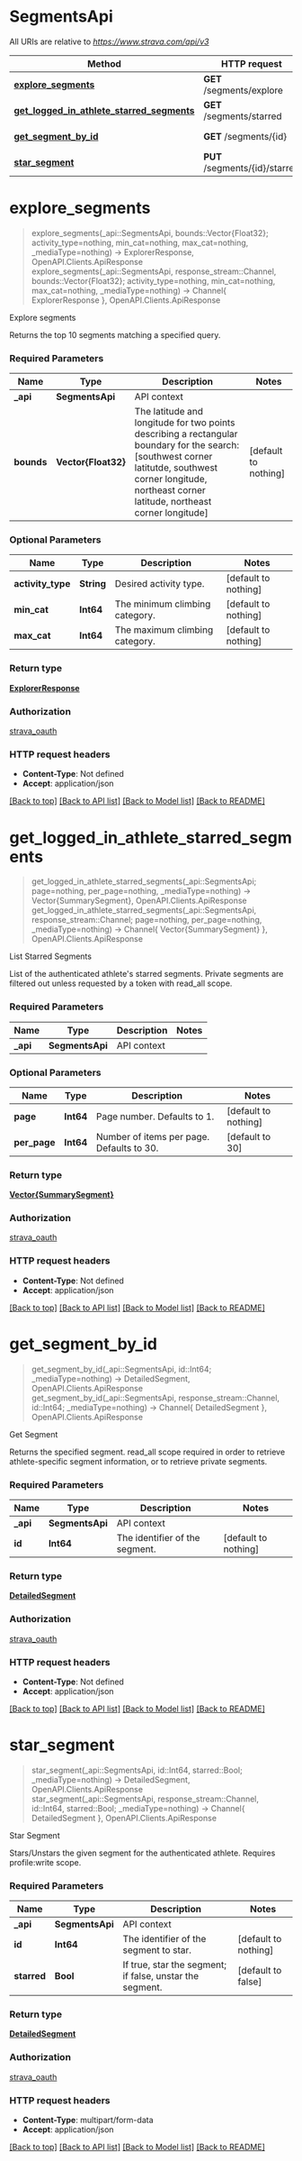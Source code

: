# SegmentsApi

All URIs are relative to *https://www.strava.com/api/v3*

Method | HTTP request | Description
------------- | ------------- | -------------
[**explore_segments**](SegmentsApi.md#explore_segments) | **GET** /segments/explore | Explore segments
[**get_logged_in_athlete_starred_segments**](SegmentsApi.md#get_logged_in_athlete_starred_segments) | **GET** /segments/starred | List Starred Segments
[**get_segment_by_id**](SegmentsApi.md#get_segment_by_id) | **GET** /segments/{id} | Get Segment
[**star_segment**](SegmentsApi.md#star_segment) | **PUT** /segments/{id}/starred | Star Segment


# **explore_segments**
> explore_segments(_api::SegmentsApi, bounds::Vector{Float32}; activity_type=nothing, min_cat=nothing, max_cat=nothing, _mediaType=nothing) -> ExplorerResponse, OpenAPI.Clients.ApiResponse <br/>
> explore_segments(_api::SegmentsApi, response_stream::Channel, bounds::Vector{Float32}; activity_type=nothing, min_cat=nothing, max_cat=nothing, _mediaType=nothing) -> Channel{ ExplorerResponse }, OpenAPI.Clients.ApiResponse

Explore segments

Returns the top 10 segments matching a specified query.

### Required Parameters

Name | Type | Description  | Notes
------------- | ------------- | ------------- | -------------
 **_api** | **SegmentsApi** | API context | 
**bounds** | **Vector{Float32}**| The latitude and longitude for two points describing a rectangular boundary for the search: [southwest corner latitutde, southwest corner longitude, northeast corner latitude, northeast corner longitude] | [default to nothing]

### Optional Parameters

Name | Type | Description  | Notes
------------- | ------------- | ------------- | -------------
 **activity_type** | **String**| Desired activity type. | [default to nothing]
 **min_cat** | **Int64**| The minimum climbing category. | [default to nothing]
 **max_cat** | **Int64**| The maximum climbing category. | [default to nothing]

### Return type

[**ExplorerResponse**](ExplorerResponse.md)

### Authorization

[strava_oauth](./README.md#strava_oauth)

### HTTP request headers

 - **Content-Type**: Not defined
 - **Accept**: application/json

[[Back to top]](#) [[Back to API list]](./README.md#api-endpoints) [[Back to Model list]](./README.md#models) [[Back to README]](./README.md)

# **get_logged_in_athlete_starred_segments**
> get_logged_in_athlete_starred_segments(_api::SegmentsApi; page=nothing, per_page=nothing, _mediaType=nothing) -> Vector{SummarySegment}, OpenAPI.Clients.ApiResponse <br/>
> get_logged_in_athlete_starred_segments(_api::SegmentsApi, response_stream::Channel; page=nothing, per_page=nothing, _mediaType=nothing) -> Channel{ Vector{SummarySegment} }, OpenAPI.Clients.ApiResponse

List Starred Segments

List of the authenticated athlete's starred segments. Private segments are filtered out unless requested by a token with read_all scope.

### Required Parameters

Name | Type | Description  | Notes
------------- | ------------- | ------------- | -------------
 **_api** | **SegmentsApi** | API context | 

### Optional Parameters

Name | Type | Description  | Notes
------------- | ------------- | ------------- | -------------
 **page** | **Int64**| Page number. Defaults to 1. | [default to nothing]
 **per_page** | **Int64**| Number of items per page. Defaults to 30. | [default to 30]

### Return type

[**Vector{SummarySegment}**](SummarySegment.md)

### Authorization

[strava_oauth](./README.md#strava_oauth)

### HTTP request headers

 - **Content-Type**: Not defined
 - **Accept**: application/json

[[Back to top]](#) [[Back to API list]](./README.md#api-endpoints) [[Back to Model list]](./README.md#models) [[Back to README]](./README.md)

# **get_segment_by_id**
> get_segment_by_id(_api::SegmentsApi, id::Int64; _mediaType=nothing) -> DetailedSegment, OpenAPI.Clients.ApiResponse <br/>
> get_segment_by_id(_api::SegmentsApi, response_stream::Channel, id::Int64; _mediaType=nothing) -> Channel{ DetailedSegment }, OpenAPI.Clients.ApiResponse

Get Segment

Returns the specified segment. read_all scope required in order to retrieve athlete-specific segment information, or to retrieve private segments.

### Required Parameters

Name | Type | Description  | Notes
------------- | ------------- | ------------- | -------------
 **_api** | **SegmentsApi** | API context | 
**id** | **Int64**| The identifier of the segment. | [default to nothing]

### Return type

[**DetailedSegment**](DetailedSegment.md)

### Authorization

[strava_oauth](./README.md#strava_oauth)

### HTTP request headers

 - **Content-Type**: Not defined
 - **Accept**: application/json

[[Back to top]](#) [[Back to API list]](./README.md#api-endpoints) [[Back to Model list]](./README.md#models) [[Back to README]](./README.md)

# **star_segment**
> star_segment(_api::SegmentsApi, id::Int64, starred::Bool; _mediaType=nothing) -> DetailedSegment, OpenAPI.Clients.ApiResponse <br/>
> star_segment(_api::SegmentsApi, response_stream::Channel, id::Int64, starred::Bool; _mediaType=nothing) -> Channel{ DetailedSegment }, OpenAPI.Clients.ApiResponse

Star Segment

Stars/Unstars the given segment for the authenticated athlete. Requires profile:write scope.

### Required Parameters

Name | Type | Description  | Notes
------------- | ------------- | ------------- | -------------
 **_api** | **SegmentsApi** | API context | 
**id** | **Int64**| The identifier of the segment to star. | [default to nothing]
**starred** | **Bool**| If true, star the segment; if false, unstar the segment. | [default to false]

### Return type

[**DetailedSegment**](DetailedSegment.md)

### Authorization

[strava_oauth](./README.md#strava_oauth)

### HTTP request headers

 - **Content-Type**: multipart/form-data
 - **Accept**: application/json

[[Back to top]](#) [[Back to API list]](./README.md#api-endpoints) [[Back to Model list]](./README.md#models) [[Back to README]](./README.md)

